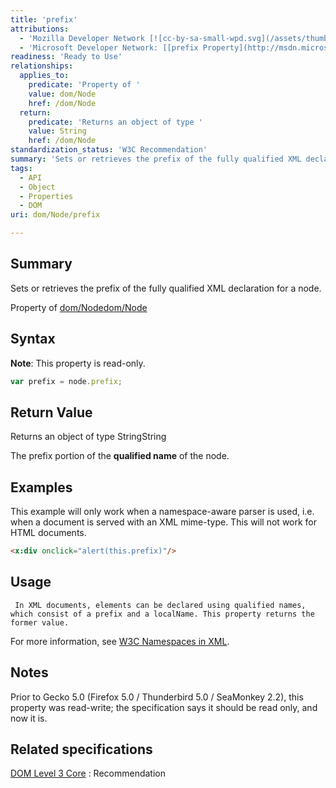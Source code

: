 ```yaml
---
title: 'prefix'
attributions:
  - 'Mozilla Developer Network [![cc-by-sa-small-wpd.svg](/assets/thumb/8/8c/cc-by-sa-small-wpd.svg/120px-cc-by-sa-small-wpd.svg.png)](http://creativecommons.org/licenses/by-sa/3.0/us/): [[Node.prefix](https://developer.mozilla.org/en-US/docs/Web/API/Node.prefix) Article]'
  - 'Microsoft Developer Network: [[prefix Property](http://msdn.microsoft.com/en-us/library/ie/ff974772(v=vs.85).aspx) Article]'
readiness: 'Ready to Use'
relationships:
  applies_to:
    predicate: 'Property of '
    value: dom/Node
    href: /dom/Node
  return:
    predicate: 'Returns an object of type '
    value: String
    href: /dom/Node
standardization_status: 'W3C Recommendation'
summary: 'Sets or retrieves the prefix of the fully qualified XML declaration for a node.'
tags:
  - API
  - Object
  - Properties
  - DOM
uri: dom/Node/prefix

---
```

## Summary

Sets or retrieves the prefix of the fully qualified XML declaration for a node.

Property of [dom/Node](/dom/Node)[dom/Node](/dom/Node)

## Syntax

**Note**: This property is read-only.

``` js
var prefix = node.prefix;
```

## Return Value

Returns an object of type StringString

The prefix portion of the **qualified name** of the node.

## Examples

This example will only work when a namespace-aware parser is used, i.e. when a document is served with an XML mime-type. This will not work for HTML documents.

``` html
<x:div onclick="alert(this.prefix)"/>
```

## Usage

     In XML documents, elements can be declared using qualified names, which consist of a prefix and a localName. This property returns the former value.

For more information, see [W3C Namespaces in XML](http://go.microsoft.com/fwlink/p/?linkid=203781).

## Notes

Prior to Gecko 5.0 (Firefox 5.0 / Thunderbird 5.0 / SeaMonkey 2.2), this property was read-write; the specification says it should be read only, and now it is.

## Related specifications

[DOM Level 3 Core](http://www.w3.org/TR/DOM-Level-3-Core/)
:   Recommendation
